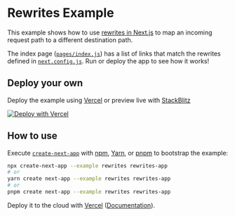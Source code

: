 # Rewrites Example

This example shows how to use [rewrites in Next.js](https://nextjs.org/docs/api-reference/next.config.js/rewrites) to map an incoming request path to a different destination path.

The index page ([`pages/index.js`](pages/index.js)) has a list of links that match the rewrites defined in [`next.config.js`](next.config.js). Run or deploy the app to see how it works!

## Deploy your own

Deploy the example using [Vercel](https://vercel.com?utm_source=github&utm_medium=readme&utm_campaign=next-example) or preview live with [StackBlitz](https://stackblitz.com/github/vercel/next.js/tree/canary/examples/rewrites)

[![Deploy with Vercel](https://vercel.com/button)](https://vercel.com/new/git/external?repository-url=https://github.com/vercel/next.js/tree/canary/examples/rewrites&project-name=rewrites&repository-name=rewrites)

## How to use

Execute [`create-next-app`](https://github.com/vercel/next.js/tree/canary/packages/create-next-app) with [npm](https://docs.npmjs.com/cli/init), [Yarn](https://yarnpkg.com/lang/en/docs/cli/create/), or [pnpm](https://pnpm.io) to bootstrap the example:

```bash
npx create-next-app --example rewrites rewrites-app
# or
yarn create next-app --example rewrites rewrites-app
# or
pnpm create next-app --example rewrites rewrites-app
```

Deploy it to the cloud with [Vercel](https://vercel.com/new?utm_source=github&utm_medium=readme&utm_campaign=next-example) ([Documentation](https://nextjs.org/docs/deployment)).
